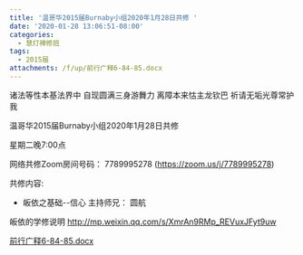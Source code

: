 ```yaml
---
title: '温哥华2015届Burnaby小组2020年1月28日共修 '
date: '2020-01-28 13:06:51-08:00'
categories:
  - 慧灯禅修班
tags:
  - 2015届
attachments: /f/up/前行广释6-84-85.docx
---
```

诸法等性本基法界中 自现圆满三身游舞力 离障本来怙主龙钦巴 祈请无垢光尊常护我

温哥华2015届Burnaby小组2020年1月28日共修 

星期二晚7:00点 

网络共修Zoom房间号码： 7789995278 (<https://zoom.us/j/7789995278>)

共修内容: 

- 皈依之基础--信心
主持师兄： 圆航

皈依的学修说明 <http://mp.weixin.qq.com/s/XmrAn9RMp_REVuxJFyt9uw>

[前行广释6-84-85.docx](https://s3.ca-central-1.wasabisys.com/hddata/f.huidengchanxiu.net/hdv/f/up/前行广释6-84-85.docx)
